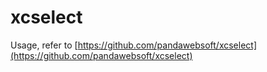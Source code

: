 # xcselect

Usage, refer to [https://github.com/pandawebsoft/xcselect](https://github.com/pandawebsoft/xcselect)
